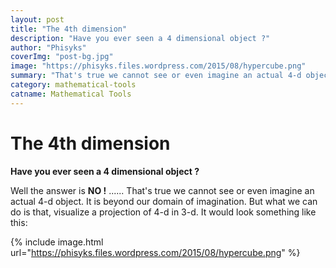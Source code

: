 ```yaml
---
layout: post
title: "The 4th dimension"
description: "Have you ever seen a 4 dimensional object ?"
author: "Phisyks"
coverImg: "post-bg.jpg"
image: "https://phisyks.files.wordpress.com/2015/08/hypercube.png"
summary: "That's true we cannot see or even imagine an actual 4-d object. It is beyond our domain of imagination. But what we can do is that, visualize a projection of 4-d in 3-d."
category: mathematical-tools
catname: Mathematical Tools
---
```


# The 4th dimension

<strong>Have you ever seen a 4 dimensional object ?</strong>

Well the answer is <strong>NO !</strong> ...... That's true we cannot see or even imagine an actual 4-d object. It is beyond our domain of imagination. But what we can do is that, visualize a projection of 4-d in 3-d. It would look something like this:

{% include image.html url="https://phisyks.files.wordpress.com/2015/08/hypercube.png" %}
